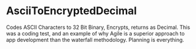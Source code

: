 # AsciiToEncryptedDecimal
Codes ASCII Characters to 32 Bit Binary, Encrypts, returns as Decimal.
This was a coding test, and an example of why Agile is a superior approach to app development than the waterfall methodology. Planning is everything. 
